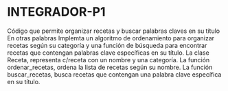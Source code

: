 # INTEGRADOR-P1
Código que permite organizar recetas y buscar palabras claves en su título
En otras palabras Implemta un algoritmo de ordenamiento para organizar recetas según su categoría y una función de búsqueda para encontrar recetas que contengan palabras clave específicas en su título.
La clase Receta, representa c/receta con un nombre y una categoría.
La función ordenar_recetas, ordena la lista de recetas según su nombre.
La función buscar_recetas, busca recetas que contengan una palabra clave específica en su título.
